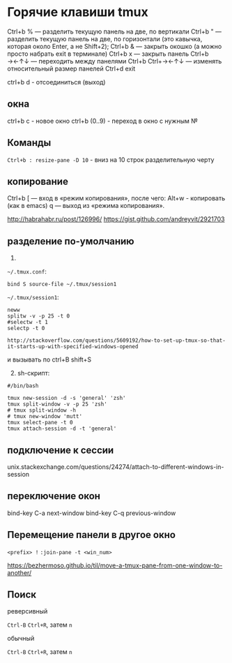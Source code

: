 # Горячие клавиши tmux

Ctrl+b % — разделить текущую панель на две, по вертикали
Ctrl+b " — разделить текущую панель на две, по горизонтали (это кавычка, которая около Enter, а не Shift+2);
Ctrl+b & — закрыть окошко (а можно просто набрать exit в терминале)
Ctrl+b x — закрыть панель
Ctrl+b →←↑↓ — переходить между панелями
Ctrl+b Ctrl+→←↑↓ — изменять относительный размер панелей
Ctrl+d exit

ctrl+b d - отсоединиться (выход)

## окна

ctrl+b c - новое окно
ctrl+b (0..9) - переход в окно с нужным №

## Команды

`Ctrl+b : resize-pane -D 10` - вниз на 10 строк разделительную черту

## копирование

<!--- //Ctrl+b PgUp -->
Ctrl+b [ — вход в «режим копирования», после чего:
Alt+w - копировать (как в emacs)
q — выход из «режима копирования».

http://habrahabr.ru/post/126996/
https://gist.github.com/andreyvit/2921703

## разделение по-умолчанию

1)

`~/.tmux.conf`:

	bind S source-file ~/.tmux/session1

`~/.tmux/session1`:

	neww
	splitw -v -p 25 -t 0
	#selectw -t 1
	selectp -t 0

	http://stackoverflow.com/questions/5609192/how-to-set-up-tmux-so-that-it-starts-up-with-specified-windows-opened

и вызывать по ctrl+B shift+S

2) sh-скрипт:

```
#/bin/bash

tmux new-session -d -s 'general' 'zsh'
tmux split-window -v -p 25 'zsh'
# tmux split-window -h
# tmux new-window 'mutt'
tmux select-pane -t 0
tmux attach-session -d -t 'general'
```

## подключение к сессии

unix.stackexchange.com/questions/24274/attach-to-different-windows-in-session

## переключение окон

bind-key C-a next-window
bind-key C-q previous-window

## Перемещение панели в другое окно

`<prefix> !`
`:join-pane -t <win_num>`

https://bezhermoso.github.io/til/move-a-tmux-pane-from-one-window-to-another/

## Поиск

реверсивный

`Ctrl-B` `Ctrl+R`, затем `n`

обычный

`Ctrl-B` `Ctrl+R`, затем `n`